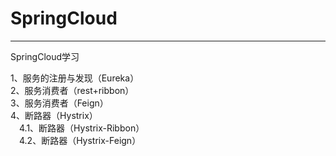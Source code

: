 # SpringCloud
---------------
SpringCloud学习

1、服务的注册与发现（Eureka）<br>
2、服务消费者（rest+ribbon）<br>
3、服务消费者（Feign）<br>
4、断路器（Hystrix）<br>
&emsp;4.1、断路器（Hystrix-Ribbon）<br>
&emsp;4.2、断路器（Hystrix-Feign）<br>
